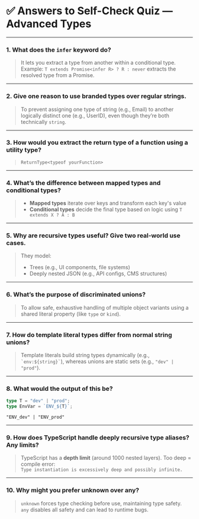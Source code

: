 # ✅ Answers to Self-Check Quiz — Advanced Types

---

### 1. What does the `infer` keyword do?
> It lets you extract a type from another within a conditional type.  
> Example: `T extends Promise<infer R> ? R : never` extracts the resolved type from a Promise.

---

### 2. Give one reason to use branded types over regular strings.
> To prevent assigning one type of string (e.g., Email) to another logically distinct one (e.g., UserID), even though they’re both technically `string`.

---

### 3. How would you extract the return type of a function using a utility type?
> `ReturnType<typeof yourFunction>`

---

### 4. What’s the difference between mapped types and conditional types?
> - **Mapped types** iterate over keys and transform each key's value  
> - **Conditional types** decide the final type based on logic using `T extends X ? A : B`

---

### 5. Why are recursive types useful? Give two real-world use cases.
> They model:
> - Trees (e.g., UI components, file systems)
> - Deeply nested JSON (e.g., API configs, CMS structures)

---

### 6. What’s the purpose of discriminated unions?
> To allow safe, exhaustive handling of multiple object variants using a shared literal property (like `type` or `kind`).

---

### 7. How do template literal types differ from normal string unions?
> Template literals build string types dynamically (e.g., `` `env:${string}` ``), whereas unions are static sets (e.g., `"dev" | "prod"`).

---

### 8. What would the output of this be?
```ts
type T = "dev" | "prod";
type EnvVar = `ENV_${T}`;
```
`"ENV_dev" | "ENV_prod"`

---

### 9. How does TypeScript handle deeply recursive type aliases? Any limits?
> TypeScript has a **depth limit** (around 1000 nested layers). Too deep = compile error:<br>
`Type instantiation is excessively deep and possibly infinite.`

---

### 10. Why might you prefer unknown over any?
> `unknown` forces type checking before use, maintaining type safety.<br>
> `any` disables all safety and can lead to runtime bugs.
